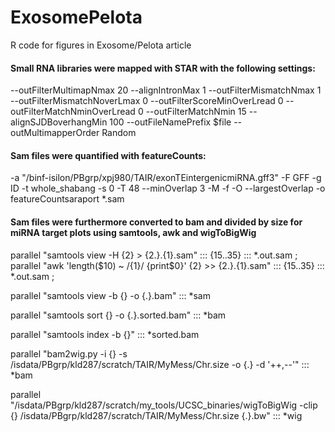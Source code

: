 # ExosomePelota
R code for figures in Exosome/Pelota article

#### Small RNA libraries were mapped with STAR with the following settings: 
--outFilterMultimapNmax 20 --alignIntronMax 1 --outFilterMismatchNmax 1 --outFilterMismatchNoverLmax 0 --outFilterScoreMinOverLread 0 --outFilterMatchNminOverLread 0 --outFilterMatchNmin 15 --alignSJDBoverhangMin 100 --outFileNamePrefix $file --outMultimapperOrder Random 

#### Sam files were quantified with featureCounts:  
-a "/binf-isilon/PBgrp/xpj980/TAIR/exonTEintergenicmiRNA.gff3" -F GFF -g ID -t whole_shabang -s 0 -T 48 --minOverlap 3 -M -f -O --largestOverlap -o featureCountsaraport *.sam

#### Sam files were furthermore converted to bam and divided by size for miRNA target plots using samtools, awk and wigToBigWig
parallel "samtools view -H {2} > {2.}.{1}.sam" ::: {15..35} ::: *.out.sam ;
parallel "awk 'length(\$10) ~ /{1}/ {print\$0}' {2} >> {2.}.{1}.sam" ::: {15..35} ::: *.out.sam ;

parallel "samtools view -b {} -o {.}.bam" ::: *sam

parallel "samtools sort {} -o {.}.sorted.bam" ::: *bam

parallel "samtools index -b {}" ::: *sorted.bam 

parallel "bam2wig.py -i {} -s /isdata/PBgrp/kld287/scratch/TAIR/MyMess/Chr.size -o {.} -d '++,--'" ::: *bam 

parallel "/isdata/PBgrp/kld287/scratch/my_tools/UCSC_binaries/wigToBigWig -clip {} /isdata/PBgrp/kld287/scratch/TAIR/MyMess/Chr.size {.}.bw" ::: *wig
 
